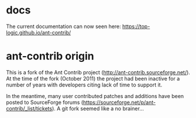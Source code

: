 # docs
The current documentation can now seen here:
https://top-logic.github.io/ant-contrib/


# ant-contrib origin
This is a fork of the Ant Contrib project (http://ant-contrib.sourceforge.net/).
At the time of the fork (October 2011) the project had been inactive for a number
of years with developers citing lack of time to support it.

In the meantime, many user contributed patches and additions have been posted to
SourceForge forums (https://sourceforge.net/p/ant-contrib/_list/tickets). A git
fork seemed like a no brainer...
